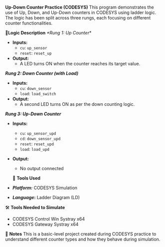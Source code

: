 **Up-Down Counter Practice (CODESYS)**
This program demonstrates the use of Up, Down, and Up-Down counters in CODESYS using ladder logic. The logic has been split across three rungs, each focusing on different counter functionalities.

🧩**Logic Description**
*_*Rung 1: Up Counter_**
- **Inputs:** 
  - `cu`: `up_sensor`
  - `reset`: `reset_up`
- **Output:** 
  - A LED turns ON when the counter reaches its target value.

**_Rung 2: Down Counter (with Load)_**
- **Inputs:**
  - `cu`: `down_sensor`
  - `load`: `load_switch`
- **Output:** 
  - A second LED turns ON as per the down counting logic.

**_Rung 3: Up-Down Counter_**
- **Inputs:**
  - `cu`: `up_sensor_upd`
  - `cd`: `down_sensor_upd`
  - `reset`: `reset_upd`
  - `load`: `load_upd`
- **Output:** 
  - No output connected
  
  🔧 **Tools Used**
- **_Platform:_** CODESYS Simulation
- **_Language_:** Ladder Diagram (LD)
  
 🛠️ **Tools Needed to Simulate**
  
- CODESYS Control Win Systray x64
- CODESYS Gateway Systray x64

📌 **Notes**
This is a basic-level project created during CODESYS practice to understand different counter types and how they behave during simulation.
